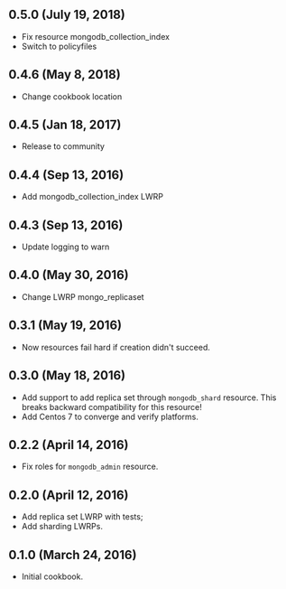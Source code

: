 ## 0.5.0 (July 19, 2018)
  - Fix resource mongodb_collection_index
  - Switch to policyfiles

## 0.4.6 (May 8, 2018)
  - Change cookbook location

## 0.4.5 (Jan 18, 2017)
  - Release to community

## 0.4.4 (Sep 13, 2016)
  - Add mongodb_collection_index LWRP

## 0.4.3 (Sep 13, 2016)
  - Update logging to warn

## 0.4.0 (May 30, 2016)
  - Change LWRP mongo_replicaset

## 0.3.1 (May 19, 2016)
  - Now resources fail hard if creation didn't succeed.

## 0.3.0 (May 18, 2016)
  - Add support to add replica set through `mongodb_shard` resource. This breaks backward compatibility for this resource!
  - Add Centos 7 to converge and verify platforms.

## 0.2.2 (April 14, 2016)
  - Fix roles for `mongodb_admin` resource.

## 0.2.0 (April 12, 2016)
  - Add replica set LWRP with tests;
  - Add sharding LWRPs.

## 0.1.0 (March 24, 2016)
  - Initial cookbook.

